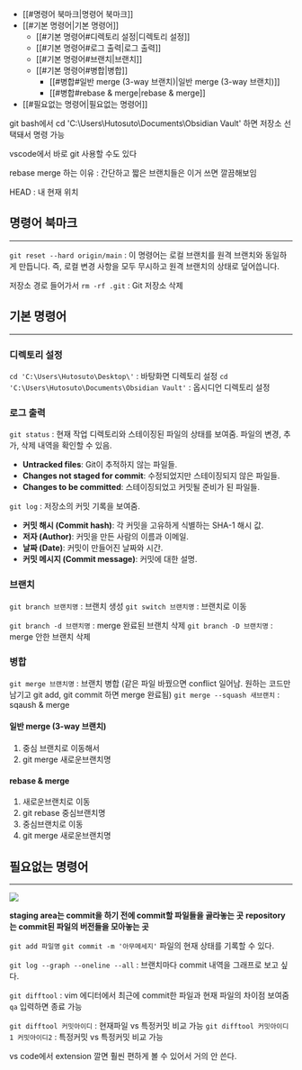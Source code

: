 - [[#명령어 북마크|명령어 북마크]]
- [[#기본 명령어|기본 명령어]]
	- [[#기본 명령어#디렉토리 설정|디렉토리 설정]]
	- [[#기본 명령어#로그 출력|로그 출력]]
	- [[#기본 명령어#브랜치|브랜치]]
	- [[#기본 명령어#병합|병합]]
		- [[#병합#일반 merge (3-way 브랜치)|일반 merge (3-way 브랜치)]]
		- [[#병합#rebase & merge|rebase & merge]]
- [[#필요없는 명령어|필요없는 명령어]]


git bash에서 cd 'C:\Users\Hutosuto\Documents\Obsidian Vault' 하면 저장소 선택돼서 명령 가능

vscode에서 바로 git 사용할 수도 있다

rebase merge 하는 이유 : 간단하고 짧은 브랜치들은 이거 쓰면 깔끔해보임

HEAD : 내 현재 위치

## 명령어 북마크
<hr>

`git reset --hard origin/main`
: 이 명령어는 로컬 브랜치를 원격 브랜치와 동일하게 만듭니다. 
즉, 로컬 변경 사항을 모두 무시하고 원격 브랜치의 상태로 덮어씁니다.

저장소 경로 들어가서 `rm -rf .git` : Git 저장소 삭제


## 기본 명령어
<hr>

### 디렉토리 설정

`cd 'C:\Users\Hutosuto\Desktop\'` : 바탕화면 디렉토리 설정
`cd 'C:\Users\Hutosuto\Documents\Obsidian Vault'` : 옵시디언 디렉토리 설정

### 로그 출력

`git status` : 현재 작업 디렉토리와 스테이징된 파일의 상태를 보여줌. 파일의 변경, 추가, 삭제 내역을 확인할 수 있음.
- **Untracked files**: Git이 추적하지 않는 파일들.
- **Changes not staged for commit**: 수정되었지만 스테이징되지 않은 파일들.
- **Changes to be committed**: 스테이징되었고 커밋될 준비가 된 파일들.

`git log` : 저장소의 커밋 기록을 보여줌.
- **커밋 해시 (Commit hash)**: 각 커밋을 고유하게 식별하는 SHA-1 해시 값.
- **저자 (Author)**: 커밋을 만든 사람의 이름과 이메일.
- **날짜 (Date)**: 커밋이 만들어진 날짜와 시간.
- **커밋 메시지 (Commit message)**: 커밋에 대한 설명.

### 브랜치

`git branch 브랜치명` : 브랜치 생성
`git switch 브랜치명` : 브랜치로 이동

`git branch -d 브랜치명` : merge 완료된 브랜치 삭제
`git branch -D 브랜치명` : merge 안한 브랜치 삭제

### 병합

`git merge 브랜치명` : 브랜치 병합 (같은 파일 바꿨으면 conflict 일어남. 원하는 코드만 남기고 git add, git commit 하면 merge 완료됨)
`git merge --squash 새브랜치` : sqaush & merge

#### 일반 merge (3-way 브랜치)
1. 중심 브랜치로 이동해서
2. git merge 새로운브랜치명

#### rebase & merge
1. 새로운브랜치로 이동
2. git rebase 중심브랜치명
3. 중심브랜치로 이동
4. git merge 새로운브랜치명



## 필요없는 명령어
<hr>

![](Pasted%20image%2020240517164734.png)

**staging area는 commit을 하기 전에 commit할 파일들을 골라놓는 곳**
**repository는 commit된 파일의 버전들을 모아놓는 곳**

`git add 파일명` 
`git commit -m '아무메세지'`
파일의 현재 상태를 기록할 수 있다.

`git log --graph --oneline --all` : 브랜치마다 commit 내역을 그래프로 보고 싶다.

`git difftool` : vim 에디터에서 최근에 commit한 파일과 현재 파일의 차이점 보여줌
`qa` 입력하면 종료 가능

`git difftool 커밋아이디` : 현재파일 vs 특정커밋 비교 가능
`git difftool 커밋아이디1 커밋아이디2` : 특정커밋 vs 특정커밋 비교 가능

vs code에서 extension 깔면 훨씬 편하게 볼 수 있어서 거의 안 쓴다.


